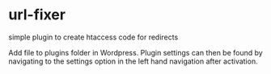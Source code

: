 # url-fixer
simple plugin to create htaccess code for redirects

Add file to plugins folder in Wordpress.  Plugin settings can then be found by navigating to the settings option in the left hand navigation after activation.
